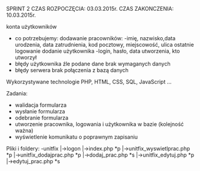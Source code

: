 SPRINT 2 CZAS ROZPOCZĘCIA: 03.03.2015r. CZAS ZAKONCZENIA: 10.03.2015r.

konta użytkowników
- co potrzebujemy:
	dodawanie pracowników:
		-imię, nazwisko,data urodzenia, data zatrudnienia, kod pocztowy, miejscowość, ulica
	ostatnie logowanie
	dodanie użytkownika
		-login, hasło, data utworzenia, kto utworzył
- błędy użytkownika
	źle podane dane
	brak wymaganych danych
- błędy serwera
	brak połączenia z bazą danych
	
Wykorzystywane technologie
PHP, HTML, CSS, SQL, JavaScript ...

Zadania:
- walidacja formularza
- wysłanie formularza
- odebranie formularza
- utworzenie pracownika, logowania i użytkownika w bazie (kolejność ważna)
- wyświetlenie komunikatu o poprawnym zapisaniu

Pliki  i foldery:
-unitfix
	|->logon
			|->index.php *p
			|->unitfix_wyswietlprac.php *p
			|->unitfix_dodajprac.php *p
			|->dodaj_prac.php *s
			|->unitfix_edytuj.php *p
			|->edytuj_prac.php *s